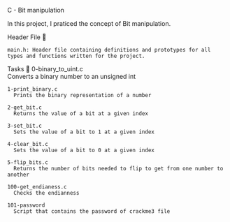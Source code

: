 C -  Bit manipulation

In this project, I praticed the concept of Bit manipulation.

Header File 📁

    main.h: Header file containing definitions and prototypes for all types and functions written for the project.

Tasks 📃
    0-binary_to_uint.c 	
      Converts a binary number to an unsigned int
      
    1-print_binary.c 	
      Prints the binary representation of a number
      
    2-get_bit.c 	
      Returns the value of a bit at a given index
      
    3-set_bit.c 	
      Sets the value of a bit to 1 at a given index
      
    4-clear_bit.c 	
      Sets the value of a bit to 0 at a given index
      
    5-flip_bits.c 	
      Returns the number of bits needed to flip to get from one number to another
      
    100-get_endianess.c 	
      Checks the endianness
      
    101-password 	
      Script that contains the password of crackme3 file

